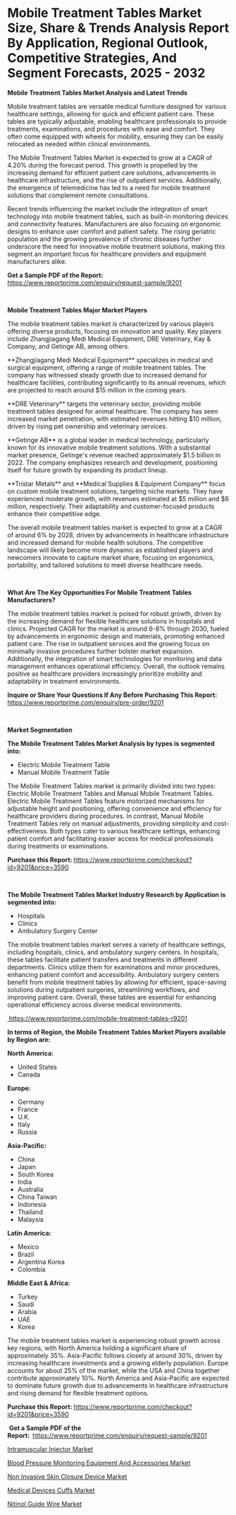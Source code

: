 <p><h1>Mobile Treatment Tables Market Size, Share & Trends Analysis Report By Application, Regional Outlook, Competitive Strategies, And Segment Forecasts, 2025 - 2032</h1></p><p><strong>Mobile Treatment Tables Market Analysis and Latest Trends</strong></p>
<p><p>Mobile treatment tables are versatile medical furniture designed for various healthcare settings, allowing for quick and efficient patient care. These tables are typically adjustable, enabling healthcare professionals to provide treatments, examinations, and procedures with ease and comfort. They often come equipped with wheels for mobility, ensuring they can be easily relocated as needed within clinical environments.</p><p>The Mobile Treatment Tables Market is expected to grow at a CAGR of 4.20% during the forecast period. This growth is propelled by the increasing demand for efficient patient care solutions, advancements in healthcare infrastructure, and the rise of outpatient services. Additionally, the emergence of telemedicine has led to a need for mobile treatment solutions that complement remote consultations.</p><p>Recent trends influencing the market include the integration of smart technology into mobile treatment tables, such as built-in monitoring devices and connectivity features. Manufacturers are also focusing on ergonomic designs to enhance user comfort and patient safety. The rising geriatric population and the growing prevalence of chronic diseases further underscore the need for innovative mobile treatment solutions, making this segment an important focus for healthcare providers and equipment manufacturers alike.</p></p>
<p><strong>Get a Sample PDF of the Report:&nbsp;</strong> <a href="https://www.reportprime.com/enquiry/request-sample/9201?utm_campaign=100&utm_medium=2&utm_source=Github&utm_content=ia&utm_term=20032025&utm_id=mobile-treatment-tables">https://www.reportprime.com/enquiry/request-sample/9201</a></p>
<p>&nbsp;</p>
<p><strong>Mobile Treatment Tables Major Market Players</strong></p>
<p><p>The mobile treatment tables market is characterized by various players offering diverse products, focusing on innovation and quality. Key players include Zhangjiagang Medi Medical Equipment, DRE Veterinary, Kay & Company, and Getinge AB, among others.</p><p>**Zhangjiagang Medi Medical Equipment** specializes in medical and surgical equipment, offering a range of mobile treatment tables. The company has witnessed steady growth due to increased demand for healthcare facilities, contributing significantly to its annual revenues, which are projected to reach around $15 million in the coming years.</p><p>**DRE Veterinary** targets the veterinary sector, providing mobile treatment tables designed for animal healthcare. The company has seen increased market penetration, with estimated revenues hitting $10 million, driven by rising pet ownership and veterinary services.</p><p>**Getinge AB** is a global leader in medical technology, particularly known for its innovative mobile treatment solutions. With a substantial market presence, Getinge's revenue reached approximately $1.5 billion in 2022. The company emphasizes research and development, positioning itself for future growth by expanding its product lineup.</p><p>**Tristar Metals** and **Medical Supplies & Equipment Company** focus on custom mobile treatment solutions, targeting niche markets. They have experienced moderate growth, with revenues estimated at $5 million and $8 million, respectively. Their adaptability and customer-focused products enhance their competitive edge.</p><p>The overall mobile treatment tables market is expected to grow at a CAGR of around 6% by 2028, driven by advancements in healthcare infrastructure and increased demand for mobile health solutions. The competitive landscape will likely become more dynamic as established players and newcomers innovate to capture market share, focusing on ergonomics, portability, and tailored solutions to meet diverse healthcare needs.</p></p>
<p>&nbsp;</p>
<p><strong>What Are The Key Opportunities For Mobile Treatment Tables Manufacturers?</strong></p>
<p><p>The mobile treatment tables market is poised for robust growth, driven by the increasing demand for flexible healthcare solutions in hospitals and clinics. Projected CAGR for the market is around 6-8% through 2030, fueled by advancements in ergonomic design and materials, promoting enhanced patient care. The rise in outpatient services and the growing focus on minimally invasive procedures further bolster market expansion. Additionally, the integration of smart technologies for monitoring and data management enhances operational efficiency. Overall, the outlook remains positive as healthcare providers increasingly prioritize mobility and adaptability in treatment environments.</p></p>
<p><strong>Inquire or Share Your Questions If Any Before Purchasing This Report:</strong> <a href="https://www.reportprime.com/enquiry/pre-order/9201?utm_campaign=100&utm_medium=2&utm_source=Github&utm_content=ia&utm_term=20032025&utm_id=mobile-treatment-tables">https://www.reportprime.com/enquiry/pre-order/9201</a></p>
<p>&nbsp;</p>
<p><strong>Market Segmentation</strong></p>
<p><strong>The Mobile Treatment Tables Market Analysis by types is segmented into:</strong></p>
<p><ul><li>Electric Mobile Treatment Table</li><li>Manual Mobile Treatment Table</li></ul></p>
<p><p>The Mobile Treatment Tables market is primarily divided into two types: Electric Mobile Treatment Tables and Manual Mobile Treatment Tables. Electric Mobile Treatment Tables feature motorized mechanisms for adjustable height and positioning, offering convenience and efficiency for healthcare providers during procedures. In contrast, Manual Mobile Treatment Tables rely on manual adjustments, providing simplicity and cost-effectiveness. Both types cater to various healthcare settings, enhancing patient comfort and facilitating easier access for medical professionals during treatments or examinations.</p></p>
<p><strong>Purchase this Report:&nbsp;</strong><a href="https://www.reportprime.com/checkout?id=9201&price=3590&utm_campaign=100&utm_medium=2&utm_source=Github&utm_content=ia&utm_term=20032025&utm_id=mobile-treatment-tables">https://www.reportprime.com/checkout?id=9201&price=3590</a></p>
<p>&nbsp;</p>
<p><strong>The Mobile Treatment Tables Market Industry Research by Application is segmented into:</strong></p>
<p><ul><li>Hospitals</li><li>Clinics</li><li>Ambulatory Surgery Center</li></ul></p>
<p><p>The mobile treatment tables market serves a variety of healthcare settings, including hospitals, clinics, and ambulatory surgery centers. In hospitals, these tables facilitate patient transfers and treatments in different departments. Clinics utilize them for examinations and minor procedures, enhancing patient comfort and accessibility. Ambulatory surgery centers benefit from mobile treatment tables by allowing for efficient, space-saving solutions during outpatient surgeries, streamlining workflows, and improving patient care. Overall, these tables are essential for enhancing operational efficiency across diverse medical environments.</p></p>
<p><a href="https://www.reportprime.com/mobile-treatment-tables-r9201?utm_campaign=100&utm_medium=2&utm_source=Github&utm_content=ia&utm_term=20032025&utm_id=mobile-treatment-tables">&nbsp;https://www.reportprime.com/mobile-treatment-tables-r9201</a></p>
<p><strong>In terms of Region, the Mobile Treatment Tables Market Players available by Region are:</strong></p>
<p>
    <p> <strong> North America: </strong>
        <ul>
            <li>United States</li>
            <li>Canada</li>
        </ul>
        </p> 
    <p> <strong> Europe: </strong>
        <ul>
            <li>Germany</li>
            <li>France</li>
            <li>U.K.</li>
            <li>Italy</li>
            <li>Russia</li>
        </ul>
        </p> 
    <p> <strong> Asia-Pacific: </strong>
        <ul>
            <li>China</li>
            <li>Japan</li>
            <li>South Korea</li>
            <li>India</li>
            <li>Australia</li>
            <li>China Taiwan</li>
            <li>Indonesia</li>
            <li>Thailand</li>
            <li>Malaysia</li>
        </ul>
        </p> 
    <p> <strong> Latin America: </strong>
        <ul>
            <li>Mexico</li>
            <li>Brazil</li>
            <li>Argentina Korea</li>
            <li>Colombia</li>
        </ul>
        </p> 
    <p> <strong> Middle East & Africa: </strong>
        <ul>
            <li>Turkey</li>
            <li>Saudi</li>
            <li>Arabia</li>
            <li>UAE</li>
            <li>Korea</li>
        </ul>
    </p>
    </p>
<p><p>The mobile treatment tables market is experiencing robust growth across key regions, with North America holding a significant share of approximately 35%. Asia-Pacific follows closely at around 30%, driven by increasing healthcare investments and a growing elderly population. Europe accounts for about 25% of the market, while the USA and China together contribute approximately 10%. North America and Asia-Pacific are expected to dominate future growth due to advancements in healthcare infrastructure and rising demand for flexible treatment options.</p></p>
<p><strong>Purchase this Report: </strong><a href="https://www.reportprime.com/checkout?id=9201&price=3590&utm_campaign=100&utm_medium=2&utm_source=Github&utm_content=ia&utm_term=20032025&utm_id=mobile-treatment-tables">https://www.reportprime.com/checkout?id=9201&price=3590</a></p>
<p>&nbsp;<strong>Get a Sample PDF of the Report:&nbsp;&nbsp;</strong><a href="https://www.reportprime.com/enquiry/request-sample/9201?utm_campaign=100&utm_medium=2&utm_source=Github&utm_content=ia&utm_term=20032025&utm_id=mobile-treatment-tables">https://www.reportprime.com/enquiry/request-sample/9201</a></p>
<p><strong></strong></p>
<p><p><a href="https://github.com/naingbiner7i/Market-Research-Report-List-1/blob/main/intramuscular-injector-market.md?utm_campaign=100&utm_medium=2&utm_source=Github&utm_content=ia&utm_term=20032025&utm_id=mobile-treatment-tables">Intramuscular Injector Market</a></p><p><a href="https://github.com/ilanarohalgh/Market-Research-Report-List-1/blob/main/blood-pressure-monitoring-equipment-and-accessories-market.md?utm_campaign=100&utm_medium=2&utm_source=Github&utm_content=ia&utm_term=20032025&utm_id=mobile-treatment-tables">Blood Pressure Monitoring Equipment And Accessories Market</a></p><p><a href="https://github.com/frodanlert/Market-Research-Report-List-1/blob/main/non-invasive-skin-closure-device-market.md?utm_campaign=100&utm_medium=2&utm_source=Github&utm_content=ia&utm_term=20032025&utm_id=mobile-treatment-tables">Non Invasive Skin Closure Device Market</a></p><p><a href="https://github.com/zdybelzinn/Market-Research-Report-List-1/blob/main/medical-devices-cuffs-market.md?utm_campaign=100&utm_medium=2&utm_source=Github&utm_content=ia&utm_term=20032025&utm_id=mobile-treatment-tables">Medical Devices Cuffs Market</a></p><p><a href="https://github.com/tabormahay2f/Market-Research-Report-List-1/blob/main/nitinol-guide-wire-market.md?utm_campaign=100&utm_medium=2&utm_source=Github&utm_content=ia&utm_term=20032025&utm_id=mobile-treatment-tables">Nitinol Guide Wire Market</a></p></p>